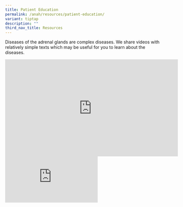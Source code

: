 ```yaml
---
title: Patient Education
permalink: /anah/resources/patient-education/
variant: tiptap
description: ""
third_nav_title: Resources
---
```

<p>Diseases of the adrenal glands are complex diseases. We share videos with relatively simple texts which may be useful for you to learn about the diseases.</p><p></p><div class="iframe-wrapper"><iframe height="315" width="560" allowfullscreen="true" frameborder="0" src="https://www.youtube.com/embed/DP5rwLN4mgk?si=8s5_rJjgROeziHeE"></iframe></div><div class="iframe-wrapper"><iframe allowfullscreen="true" frameborder="0" src="https://www.youtube.com/embe /AOhcfA8XP2c?si=XYrkkxHwQxXt1Onq"></iframe></div><p></p>